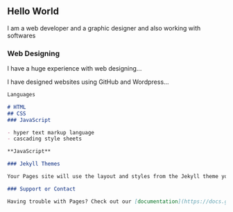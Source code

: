 ## Hello World

I am a web developer and a graphic designer
and also working with softwares

### Web Designing

I have a huge experience with web designing...

I have designed websites using GitHub and Wordpress...

```markdown
Languages

# HTML
## CSS
### JavaScript

- hyper text markup language
- cascading style sheets

**JavaScript**

### Jekyll Themes

Your Pages site will use the layout and styles from the Jekyll theme you have selected in your [repository settings](https://github.com/migarabhanu/hello-world/settings). The name of this theme is saved in the Jekyll `_config.yml` configuration file.

### Support or Contact

Having trouble with Pages? Check out our [documentation](https://docs.github.com/categories/github-pages-basics/) or [contact support](https://github.com/contact) and we’ll help you sort it out.
